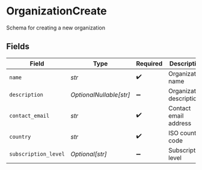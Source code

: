 # OrganizationCreate

Schema for creating a new organization


## Fields

| Field                    | Type                     | Required                 | Description              |
| ------------------------ | ------------------------ | ------------------------ | ------------------------ |
| `name`                   | *str*                    | :heavy_check_mark:       | Organization name        |
| `description`            | *OptionalNullable[str]*  | :heavy_minus_sign:       | Organization description |
| `contact_email`          | *str*                    | :heavy_check_mark:       | Contact email address    |
| `country`                | *str*                    | :heavy_check_mark:       | ISO country code         |
| `subscription_level`     | *Optional[str]*          | :heavy_minus_sign:       | Subscription level       |